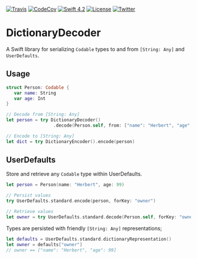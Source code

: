 [![Travis](https://img.shields.io/travis/swhitty/DictionaryDecoder.svg)](https://travis-ci.org/swhitty/DictionaryDecoder)
[![CodeCov](https://codecov.io/gh/swhitty/DictionaryDecoder/branch/master/graphs/badge.svg)](https://codecov.io/gh/swhitty/DictionaryDecoder/branch/master)
[![Swift 4.2](https://img.shields.io/badge/swift-4.2-red.svg?style=flat)](https://developer.apple.com/swift)
[![License](https://img.shields.io/badge/license-MIT-lightgrey.svg)](https://opensource.org/licenses/MIT)
[![Twitter](https://img.shields.io/badge/twitter-@simonwhitty-blue.svg)](http://twitter.com/simonwhitty)

# DictionaryDecoder
A Swift library for serializing `Codable` types to and from `[String: Any]` and `UserDefaults`.

## Usage
```swift
struct Person: Codable {
   var name: String
   var age: Int
}

// Decode from [String: Any]
let person = try DictionaryDecoder()
                  .decode(Person.self, from: ["name": "Herbert", "age": 99])

// Encode to [String: Any]
let dict = try DictionaryEncoder().encode(person)
```

## UserDefaults
Store and retrieve any `Codable` type within UserDefaults.
```swift
let person = Person(name: "Herbert", age: 99)

// Persist values
try UserDefaults.standard.encode(person, forKey: "owner")

// Retrieve values
let owner = try UserDefaults.standard.decode(Person.self, forKey: "owner")
```

Types are persisted with friendly `[String: Any]` representations;

```swift
let defaults = UserDefaults.standard.dictionaryRepresentation()
let owner = defaults["owner"]
// owner == ["name": "Herbert", "age": 99]
```